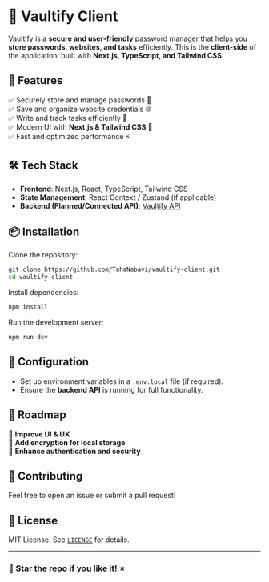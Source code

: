 # 🔐 Vaultify Client

Vaultify is a **secure and user-friendly** password manager that helps you **store passwords, websites, and tasks** efficiently. This is the **client-side** of the application, built with **Next.js, TypeScript, and Tailwind CSS**.

## 🚀 Features

✅ Securely store and manage passwords 🔑  
✅ Save and organize website credentials 🌐  
✅ Write and track tasks efficiently 📝  
✅ Modern UI with **Next.js & Tailwind CSS** 🎨  
✅ Fast and optimized performance ⚡  

## 🛠️ Tech Stack

- **Frontend**: Next.js, React, TypeScript, Tailwind CSS  
- **State Management**: React Context / Zustand (if applicable)  
- **Backend (Planned/Connected API)**: [Vaultify API](#)  

## 📦 Installation

Clone the repository:  

```sh
git clone https://github.com/TahaNabavi/vaultify-client.git
cd vaultify-client
```

Install dependencies:  

```sh
npm install
```

Run the development server:  

```sh
npm run dev
```

## 🔧 Configuration

- Set up environment variables in a `.env.local` file (if required).  
- Ensure the **backend API** is running for full functionality.  

## 📝 Roadmap

🔹 **Improve UI & UX**  
🔹 **Add encryption for local storage**  
🔹 **Enhance authentication and security**  

## 🤝 Contributing

Feel free to open an issue or submit a pull request!  

## 📜 License

MIT License. See [`LICENSE`](LICENSE) for details.  

---

### 🌟 Star the repo if you like it! ⭐  